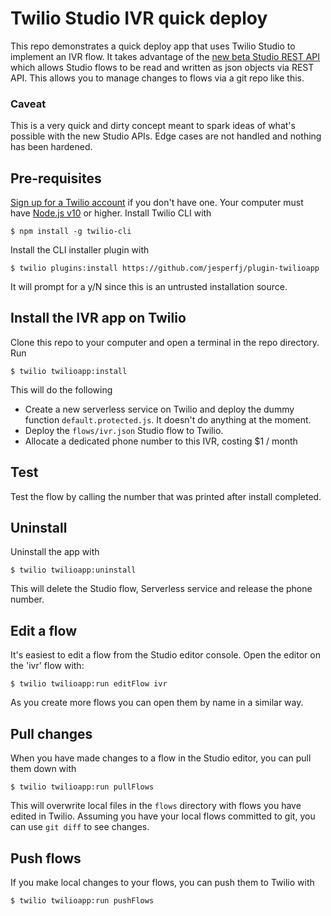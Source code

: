 # Twilio Studio IVR quick deploy

This repo demonstrates a quick deploy app that uses Twilio Studio to implement an IVR flow. It takes advantage of the [new beta Studio REST API](https://www.twilio.com/blog/automate-flow-deployments-studio-rest-api-v2-beta) which allows Studio flows to be read and written as json objects via REST API. This allows you to manage changes to flows via a git repo like this.

### Caveat

This is a very quick and dirty concept meant to spark ideas of what's possible with the new Studio APIs. Edge cases are not handled and nothing has been hardened.

## Pre-requisites

[Sign up for a Twilio account](https://www.twilio.com/try-twilio) if you don't have one. Your computer must have [Node.js v10](https://nodejs.org/en/download/) or higher. Install Twilio CLI with

    $ npm install -g twilio-cli

Install the CLI installer plugin with

    $ twilio plugins:install https://github.com/jesperfj/plugin-twilioapp

It will prompt for a y/N since this is an untrusted installation source.

## Install the IVR app on Twilio

Clone this repo to your computer and open a terminal in the repo directory. Run

    $ twilio twilioapp:install

This will do the following

* Create a new serverless service on Twilio and deploy  the dummy function `default.protected.js`. It doesn't do anything at the moment.
* Deploy the `flows/ivr.json` Studio flow to Twilio.
* Allocate a dedicated phone number to this IVR, costing $1 / month

## Test

Test the flow by calling the number that was printed after install completed.

## Uninstall

Uninstall the app with

    $ twilio twilioapp:uninstall

This will delete the Studio flow, Serverless service and release the phone number.

## Edit a flow

It's easiest to edit a flow from the Studio editor console. Open the editor on the 'ivr' flow with:

    $ twilio twilioapp:run editFlow ivr

As you create more flows you can open them by name in a similar way.

## Pull changes

When you have made changes to a flow in the Studio editor, you can pull them down with

    $ twilio twilioapp:run pullFlows

This will overwrite local files in the `flows` directory with flows you have edited in Twilio. Assuming you have your local flows committed to git, you can use `git diff` to see changes.

## Push flows

If you make local changes to your flows, you can push them to Twilio with

    $ twilio twilioapp:run pushFlows

